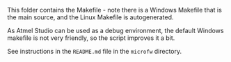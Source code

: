 This folder contains the Makefile - note there is a Windows Makefile that is the main
source, and the Linux Makefile is autogenerated.

As Atmel Studio can be used as a debug environment, the default Windows makefile is
not very friendly, so the script improves it a bit.

See instructions in the `README.md` file in the `microfw` directory.